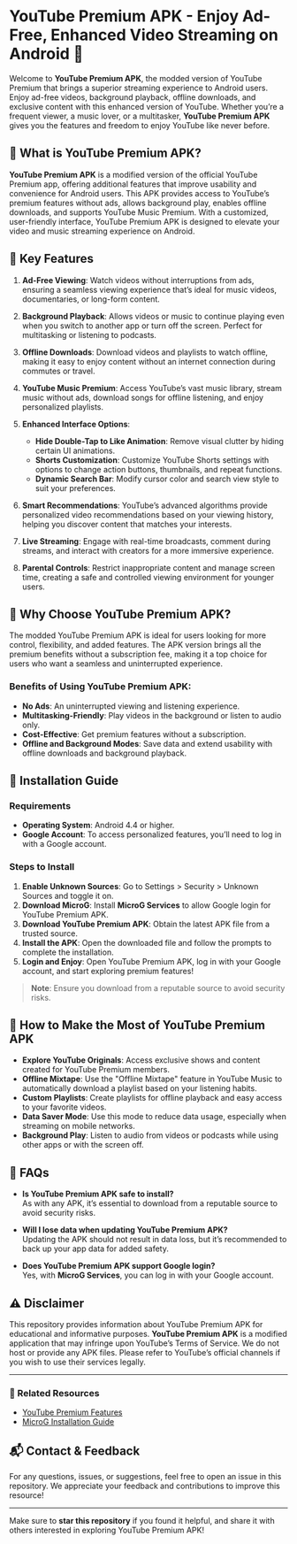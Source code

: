 # YouTube Premium APK - Enjoy Ad-Free, Enhanced Video Streaming on Android 📲

Welcome to **YouTube Premium APK**, the modded version of YouTube Premium that brings a superior streaming experience to Android users. Enjoy ad-free videos, background playback, offline downloads, and exclusive content with this enhanced version of YouTube. Whether you’re a frequent viewer, a music lover, or a multitasker, **YouTube Premium APK** gives you the features and freedom to enjoy YouTube like never before.

## 🎉 What is YouTube Premium APK?

**YouTube Premium APK** is a modified version of the official YouTube Premium app, offering additional features that improve usability and convenience for Android users. This APK provides access to YouTube’s premium features without ads, allows background play, enables offline downloads, and supports YouTube Music Premium. With a customized, user-friendly interface, YouTube Premium APK is designed to elevate your video and music streaming experience on Android.

## 📌 Key Features

1. **Ad-Free Viewing**: Watch videos without interruptions from ads, ensuring a seamless viewing experience that’s ideal for music videos, documentaries, or long-form content.
   
2. **Background Playback**: Allows videos or music to continue playing even when you switch to another app or turn off the screen. Perfect for multitasking or listening to podcasts.

3. **Offline Downloads**: Download videos and playlists to watch offline, making it easy to enjoy content without an internet connection during commutes or travel.

4. **YouTube Music Premium**: Access YouTube’s vast music library, stream music without ads, download songs for offline listening, and enjoy personalized playlists.

5. **Enhanced Interface Options**:
   - **Hide Double-Tap to Like Animation**: Remove visual clutter by hiding certain UI animations.
   - **Shorts Customization**: Customize YouTube Shorts settings with options to change action buttons, thumbnails, and repeat functions.
   - **Dynamic Search Bar**: Modify cursor color and search view style to suit your preferences.

6. **Smart Recommendations**: YouTube’s advanced algorithms provide personalized video recommendations based on your viewing history, helping you discover content that matches your interests.

7. **Live Streaming**: Engage with real-time broadcasts, comment during streams, and interact with creators for a more immersive experience.

8. **Parental Controls**: Restrict inappropriate content and manage screen time, creating a safe and controlled viewing environment for younger users.

## 🚀 Why Choose YouTube Premium APK?

The modded YouTube Premium APK is ideal for users looking for more control, flexibility, and added features. The APK version brings all the premium benefits without a subscription fee, making it a top choice for users who want a seamless and uninterrupted experience.

### Benefits of Using YouTube Premium APK:
- **No Ads**: An uninterrupted viewing and listening experience.
- **Multitasking-Friendly**: Play videos in the background or listen to audio only.
- **Cost-Effective**: Get premium features without a subscription.
- **Offline and Background Modes**: Save data and extend usability with offline downloads and background playback.

## 🔧 Installation Guide

### Requirements
- **Operating System**: Android 4.4 or higher.
- **Google Account**: To access personalized features, you’ll need to log in with a Google account.

### Steps to Install
1. **Enable Unknown Sources**: Go to Settings > Security > Unknown Sources and toggle it on.
2. **Download MicroG**: Install **MicroG Services** to allow Google login for YouTube Premium APK.
3. **Download YouTube Premium APK**: Obtain the latest APK file from a trusted source.
4. **Install the APK**: Open the downloaded file and follow the prompts to complete the installation.
5. **Login and Enjoy**: Open YouTube Premium APK, log in with your Google account, and start exploring premium features!

> **Note**: Ensure you download from a reputable source to avoid security risks.

## 🎥 How to Make the Most of YouTube Premium APK

- **Explore YouTube Originals**: Access exclusive shows and content created for YouTube Premium members.
- **Offline Mixtape**: Use the "Offline Mixtape" feature in YouTube Music to automatically download a playlist based on your listening habits.
- **Custom Playlists**: Create playlists for offline playback and easy access to your favorite videos.
- **Data Saver Mode**: Use this mode to reduce data usage, especially when streaming on mobile networks.
- **Background Play**: Listen to audio from videos or podcasts while using other apps or with the screen off.

## 📝 FAQs

- **Is YouTube Premium APK safe to install?**  
  As with any APK, it’s essential to download from a reputable source to avoid security risks.

- **Will I lose data when updating YouTube Premium APK?**  
  Updating the APK should not result in data loss, but it’s recommended to back up your app data for added safety.

- **Does YouTube Premium APK support Google login?**  
  Yes, with **MicroG Services**, you can log in with your Google account.

## ⚠️ Disclaimer

This repository provides information about YouTube Premium APK for educational and informative purposes. **YouTube Premium APK** is a modified application that may infringe upon YouTube’s Terms of Service. We do not host or provide any APK files. Please refer to YouTube’s official channels if you wish to use their services legally.

---

### 🔗 Related Resources
- [YouTube Premium Features](https://www.youtube.com/premium)
- [MicroG Installation Guide](https://microg.org/)

## 📬 Contact & Feedback

For any questions, issues, or suggestions, feel free to open an issue in this repository. We appreciate your feedback and contributions to improve this resource!

---

Make sure to **star this repository** if you found it helpful, and share it with others interested in exploring YouTube Premium APK!
